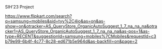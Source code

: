 SIH'23 Project 


https://www.flipkart.com/search?q=samsung+mobiles&sid=tyy%2C4io&as=on&as-show=on&otracker=AS_QueryStore_OrganicAutoSuggest_1_7_na_na_na&otracker1=AS_QueryStore_OrganicAutoSuggest_1_7_na_na_na&as-pos=1&as-type=RECENT&suggestionId=samsung+mobiles%7CMobiles&requestId=c3b79e99-6b4f-4c77-8c28-ed671b5e964d&as-backfill=on&page=2